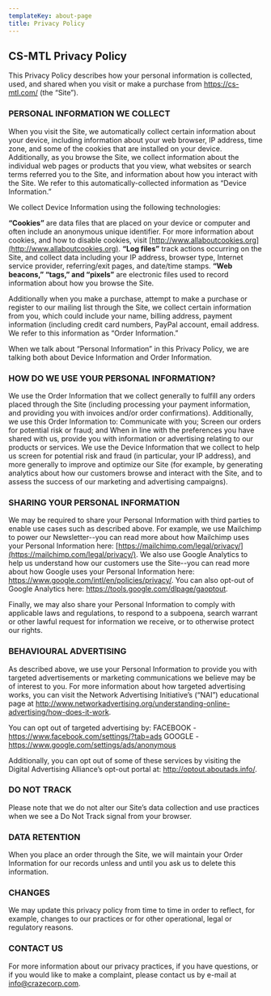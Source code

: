 ```yaml
---
templateKey: about-page
title: Privacy Policy
---
```

## CS-MTL Privacy Policy

This Privacy Policy describes how your personal information is collected, used, and shared when you visit or make a purchase from https://cs-mtl.com/ (the “Site”).

### PERSONAL INFORMATION WE COLLECT

When you visit the Site, we automatically collect certain information about your device, including information about your web browser, IP address, time zone, and some of the cookies that are installed on your device. Additionally, as you browse the Site, we collect information about the individual web pages or products that you view, what websites or search terms referred you to the Site, and information about how you interact with the Site. We refer to this automatically-collected information as “Device Information.”

We collect Device Information using the following technologies:

**“Cookies”** are data files that are placed on your device or computer and often include an anonymous unique identifier. For more information about cookies, and how to disable cookies, visit [http://www.allaboutcookies.org](http://www.allaboutcookies.org).
**“Log files”** track actions occurring on the Site, and collect data including your IP address, browser type, Internet service provider, referring/exit pages, and date/time stamps.
**“Web beacons,” “tags,” and “pixels”** are electronic files used to record information about how you browse the Site.

Additionally when you make a purchase, attempt to make a purchase or register to our mailing list through the Site, we collect certain information from you, which could include your name, billing address, payment information (including credit card numbers, PayPal account, email address.  We refer to this information as “Order Information.”

When we talk about “Personal Information” in this Privacy Policy, we are talking both about Device Information and Order Information.

### HOW DO WE USE YOUR PERSONAL INFORMATION?

We use the Order Information that we collect generally to fulfill any orders placed through the Site (including processing your payment information, and providing you with invoices and/or order confirmations).  Additionally, we use this Order Information to:
Communicate with you;
Screen our orders for potential risk or fraud; and
When in line with the preferences you have shared with us, provide you with information or advertising relating to our products or services.
We use the Device Information that we collect to help us screen for potential risk and fraud (in particular, your IP address), and more generally to improve and optimize our Site (for example, by generating analytics about how our customers browse and interact with the Site, and to assess the success of our marketing and advertising campaigns).

### SHARING YOUR PERSONAL INFORMATION

We may be required to share your Personal Information with third parties to enable use cases such as described above.  For example, we use Mailchimp to power our Newsletter--you can read more about how Mailchimp uses your Personal Information here:  [https://mailchimp.com/legal/privacy/](https://mailchimp.com/legal/privacy/).  We also use Google Analytics to help us understand how our customers use the Site--you can read more about how Google uses your Personal Information here:  https://www.google.com/intl/en/policies/privacy/.  You can also opt-out of Google Analytics here:  https://tools.google.com/dlpage/gaoptout.

Finally, we may also share your Personal Information to comply with applicable laws and regulations, to respond to a subpoena, search warrant or other lawful request for information we receive, or to otherwise protect our rights.

### BEHAVIOURAL ADVERTISING
As described above, we use your Personal Information to provide you with targeted advertisements or marketing communications we believe may be of interest to you.  For more information about how targeted advertising works, you can visit the Network Advertising Initiative’s (“NAI”) educational page at http://www.networkadvertising.org/understanding-online-advertising/how-does-it-work.

You can opt out of targeted advertising by:
    FACEBOOK - https://www.facebook.com/settings/?tab=ads
    GOOGLE - https://www.google.com/settings/ads/anonymous

Additionally, you can opt out of some of these services by visiting the Digital Advertising Alliance’s opt-out portal at:  http://optout.aboutads.info/.

### DO NOT TRACK
Please note that we do not alter our Site’s data collection and use practices when we see a Do Not Track signal from your browser.

### DATA RETENTION
When you place an order through the Site, we will maintain your Order Information for our records unless and until you ask us to delete this information.

### CHANGES
We may update this privacy policy from time to time in order to reflect, for example, changes to our practices or for other operational, legal or regulatory reasons.

### CONTACT US
For more information about our privacy practices, if you have questions, or if you would like to make a complaint, please contact us by e-mail at info@crazecorp.com.
